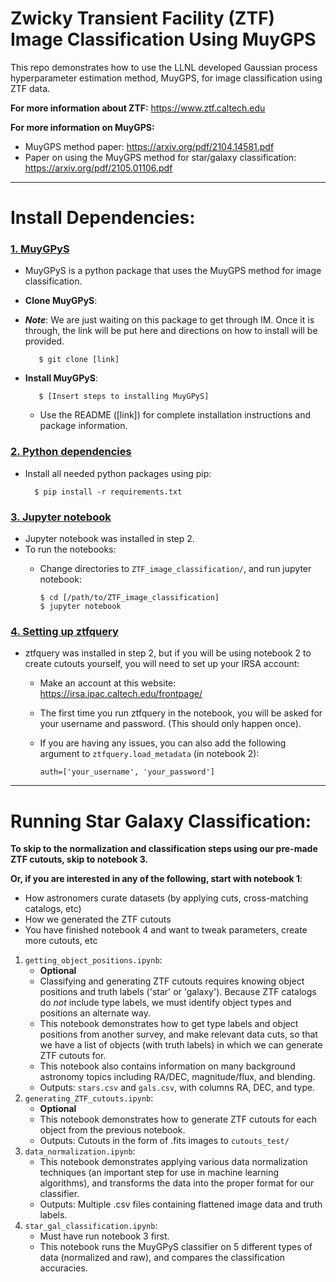 # Zwicky Transient Facility (ZTF) Image Classification Using MuyGPS

This repo demonstrates how to use the LLNL developed Gaussian process hyperparameter estimation method, MuyGPS, for image classification using ZTF data.

**For more information about ZTF:**
https://www.ztf.caltech.edu

**For more information on MuyGPS:**
- MuyGPS method paper: https://arxiv.org/pdf/2104.14581.pdf
- Paper on using the MuyGPS method for star/galaxy classification: https://arxiv.org/pdf/2105.01106.pdf

***

# Install Dependencies:

### <u>1. MuyGPyS</u>
- MuyGPyS is a python package that uses the MuyGPS method for image classification.
- **Clone MuyGPyS**:
- ***Note***: We are just waiting on this package to get through IM. Once it is through, the link will be put here and directions on how to install will be provided.

         $ git clone [link]

- **Install MuyGPyS**:

         $ [Insert steps to installing MuyGPyS]

   - Use the README ([link]) for complete installation instructions and package information.

### <u>2. Python dependencies</u>
- Install all needed python packages using pip:

        $ pip install -r requirements.txt

### <u>3. Jupyter notebook</u>
- Jupyter notebook was installed in step 2.
- To run the notebooks:
   - Change directories to `ZTF_image_classification/`, and run jupyter notebook:

         $ cd [/path/to/ZTF_image_classification]
         $ jupyter notebook

### <u>4. Setting up ztfquery</u>
- ztfquery was installed in step 2, but if you will be using notebook 2 to create cutouts yourself, you will need to set up your IRSA account:
   - Make an account at this website: https://irsa.ipac.caltech.edu/frontpage/
   - The first time you run ztfquery in the notebook, you will be asked for your username and password. (This should only happen once).
   - If you are having any issues, you can also add the following argument to `ztfquery.load_metadata` (in notebook 2):

         auth=['your_username', 'your_password']


***
# Running Star Galaxy Classification:

**To skip to the normalization and classification steps using our pre-made ZTF cutouts, skip to notebook 3.**

**Or, if you are interested in any of the following, start with notebook 1**:
   - How astronomers curate datasets (by applying cuts, cross-matching catalogs, etc)
   - How we generated the ZTF cutouts
   - You have finished notebook 4 and want to tweak parameters, create more cutouts, etc

1. `getting_object_positions.ipynb`:
   - **Optional**
   - Classifying and generating ZTF cutouts requires knowing object positions and truth labels ('star' or 'galaxy'). Because ZTF catalogs do *not* include type labels, we must identify object types and positions an alternate way.
   - This notebook demonstrates how to get type labels and object positions from another survey, and make relevant data cuts, so that we have a list of objects (with truth labels) in which we can generate ZTF cutouts for. 
   - This notebook also contains information on many background astronomy topics including RA/DEC, magnitude/flux, and blending.
   - Outputs: `stars.csv` and `gals.csv`, with columns RA, DEC, and type.
2. `generating_ZTF_cutouts.ipynb`:
   - **Optional**
   - This notebook demonstrates how to generate ZTF cutouts for each object from the previous notebook.
   - Outputs: Cutouts in the form of .fits images to `cutouts_test/`
3. `data_normalization.ipynb`:
   - This notebook demonstrates applying various data normalization techniques (an important step for use in machine learning algorithms), and transforms the data into the proper format for our classifier.
   - Outputs: Multiple .csv files containing flattened image data and truth labels. 
4. `star_gal_classification.ipynb`:
   - Must have run notebook 3 first.
   - This notebook runs the MuyGPyS classifier on 5 different types of data (normalized and raw), and compares the classification accuracies. 






